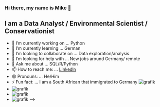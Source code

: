 
### Hi there, my name is Mike 👋
## I am a Data Analyst / Environmental Scientist / Conservationist

- 🔭 I’m currently working on ... Python
- 🌱 I’m currently learning ... German 
- 👯 I’m looking to collaborate on ... Data exploration/analysis
- 🤔 I’m looking for help with ... New jobs around Germany/ remote
- 💬 Ask me about ... SQL/R/Python
- 📫 How to reach me: ... [Linkedln](https://www.linkedin.com/in/mike-bester-0884a8187/)
- 😄 Pronouns: ... He/Him
- ⚡ Fun fact: ... I am a South African that immigrated to Germany
![grafik](https://github.com/BarendBester/WhiteShark911/assets/121133689/f3a0cdc8-43db-4f91-a85a-f93f43142d2a) 
- ![grafik](https://github.com/WhiteShark911/WhiteShark911/assets/121133689/dbdde3f8-b03e-4487-a584-7649a363092c)
- ![grafik](https://github.com/WhiteShark911/WhiteShark911/assets/121133689/5f41d67d-c78a-4947-adc5-5de71cad73d7)
- ![grafik](https://github.com/WhiteShark911/WhiteShark911/assets/121133689/972a69e4-2c1f-40eb-a7c1-dbf59a94e82a)
-->
